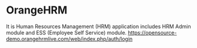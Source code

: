 # OrangeHRM
It is Human Resources Management (HRM) application includes HRM Admin module and ESS (Employee Self Service) module.
https://opensource-demo.orangehrmlive.com/web/index.php/auth/login 
